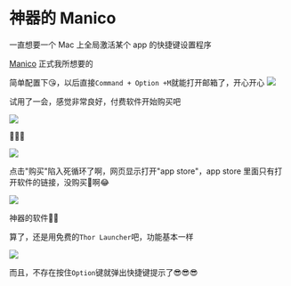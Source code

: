 # 神器的 Manico

一直想要一个 Mac 上全局激活某个 app 的快捷键设置程序

[Manico](https://manico.im/) 正式我所想要的

简单配置下😘，以后直接`Command + Option +M`就能打开邮箱了，开心开心
![](https://fudongdong-statics.oss-cn-beijing.aliyuncs.com/images/20220123/876aadac52dd4e36a129fa11421072b6.png?x-oss-process=style/z.wiki)


试用了一会，感觉非常良好，付费软件开始购买吧

![](https://fudongdong-statics.oss-cn-beijing.aliyuncs.com/images/20220123/e79c901d5a0a404eb2bae9630b99ade8.png?x-oss-process=style/z.wiki)


🤣🤣🤣


![](https://fudongdong-statics.oss-cn-beijing.aliyuncs.com/images/20220123/0865f0a2293444ceacdcf26b52c57442.png?x-oss-process=style/z.wiki)

点击"购买"陷入死循环了啊，网页显示打开"app store"，app store 里面只有打开软件的链接，没购买🔗啊😂


![](https://fudongdong-statics.oss-cn-beijing.aliyuncs.com/images/20220123/f44e62d07c4441e2add822ea66c7105b.png?x-oss-process=style/z.wiki)



神器的软件🤩🧐


算了，还是用免费的`Thor Launcher`吧，功能基本一样

![](https://fudongdong-statics.oss-cn-beijing.aliyuncs.com/images/20220123/3f659b2ae9454def86b92a8223cf9f5d.png?x-oss-process=style/z.wiki)


而且，不存在按住`Option`键就弹出快捷键提示了😎😎😎
